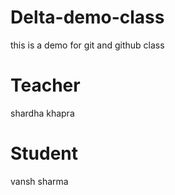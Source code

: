 # Delta-demo-class
this is a demo for git and github class


# Teacher
shardha khapra

# Student
vansh sharma
